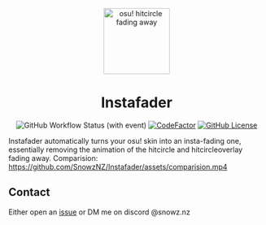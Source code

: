 <p align="center">
<img src="./resources/logo.png" alt="osu! hitcircle fading away" width="130" />
<h1 align="center">
  Instafader
</h1>
<p align="center">
<img alt="GitHub Workflow Status (with event)" src="https://img.shields.io/github/actions/workflow/status/SnowzNZ/Instafader/build.yml">
<a href="https://www.codefactor.io/repository/github/snowznz/instafader"><img src="https://www.codefactor.io/repository/github/snowznz/instafader/badge" alt="CodeFactor" /></a>
<a href="LICENSE"><img alt="GitHub License" src="https://img.shields.io/github/license/SnowzNZ/Instafader"/></a>

Instafader automatically turns your osu! skin into an insta-fading one, essentially removing the animation of the hitcircle and hitcircleoverlay fading away.
Comparision:
https://github.com/SnowzNZ/Instafader/assets/comparision.mp4

## Contact

Either open an [issue](https://github.com/SnowzNZ/Instafader/issues) or DM me on discord @snowz.nz
